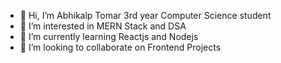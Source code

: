 - 👋 Hi, I’m Abhikalp Tomar 3rd year Computer Science student
- 👀 I’m interested in MERN Stack and DSA
- 🌱 I’m currently learning Reactjs and Nodejs
- 💞️ I’m looking to collaborate on Frontend Projects

<!---
tomar-07/tomar-07 is a ✨ special ✨ repository because its `README.md` (this file) appears on your GitHub profile.
You can click the Preview link to take a look at your changes.
--->
